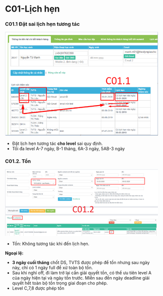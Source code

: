 # C01-Lịch hẹn

### C01.1 Đặt sai lịch hẹn tương tác

![C01.1](../../.gitbook/assets/3-8.png)

* Đặt lịch hẹn tương tác **cho level** sai quy định.
* Tối đa level A-7 ngày, B-1 tháng, 6A-3 ngày, 5AB-3 ngày

### C01.2. Tồn

![C01.2](../../.gitbook/assets/1.loi-lam-1.png)

* Tồn: Không tương tác khi đến lịch hẹn.

**Ngoại lệ:**

* **3 ngày cuối tháng** chốt DS, TVTS được phép để tồn nhưng sau ngày này, chỉ có 1 ngày full để xử toàn bộ tồn. 
* Sau khi nghỉ off, đi làm trở lại cần giải quyết tồn, có thể ưu tiên level A của ngày hiện tại và ngày tồn trước. Miễn sau đến ngày deadline giải quyết hết toàn bộ tồn trong giai đoạn cho phép.
* Level C,7,8 được phép tồn

